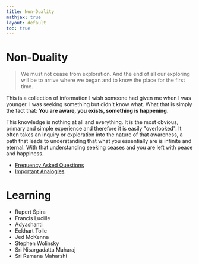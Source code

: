 ```yaml
---
title: Non-Duality
mathjax: true
layout: default
toc: true
---
```


# Non-Duality

> We must not cease from exploration. And the end of all our exploring will be to arrive where we began and to know the place for the first time.

This is a collection of information I wish someone had given me when I was younger. I was seeking something but didn't know what. What that is simply the fact that: **You are aware, you exists, something is happening.** 
 
This knowledge is nothing at all and everything. It is the most obvious, primary and simple experience and therefore it is easily "overlooked". It often takes an inquiry or exploration into the nature of that awareness, a path that leads to understanding that what you essentially are is infinite and eternal. With that understanding seeking ceases and you are left with peace and happiness. 


* [Frequency Asked Questions](FAQ.html)
* [Important Analogies](Analogies.html)



# Learning 


* Rupert Spira
* Francis Lucille
* Adyashanti
* Eckhart Tolle
* Jed McKenna
* Stephen Wolinsky
* Sri Nisargadatta Maharaj
* Sri Ramana Maharshi
